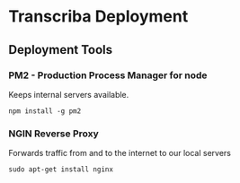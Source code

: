 # Transcriba Deployment

## Deployment Tools

### PM2 - Production Process Manager for node

Keeps internal servers available.

```
npm install -g pm2
```

### NGIN Reverse Proxy

Forwards traffic from and to the internet to our local servers

```
sudo apt-get install nginx 
```

